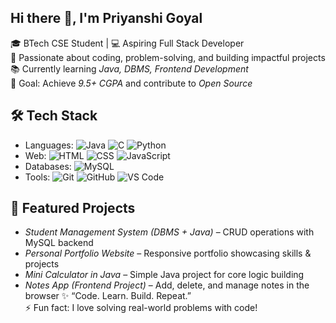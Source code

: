 ##  Hi there 👋, I'm Priyanshi Goyal

🎓 BTech CSE Student | 💻 Aspiring Full Stack Developer  
🚀 Passionate about coding, problem-solving, and building impactful projects  
📚 Currently learning *Java, DBMS, Frontend Development*  
🎯 Goal: Achieve *9.5+ CGPA* and contribute to *Open Source*
## 🛠 Tech Stack
- Languages: ![Java](https://img.shields.io/badge/Java-orange?logo=java) ![C](https://img.shields.io/badge/C-blue?logo=c) ![Python](https://img.shields.io/badge/Python-yellow?logo=python)  
- Web: ![HTML](https://img.shields.io/badge/HTML5-red?logo=html5) ![CSS](https://img.shields.io/badge/CSS3-blue?logo=css3) ![JavaScript](https://img.shields.io/badge/JavaScript-yellow?logo=javascript)  
- Databases: ![MySQL](https://img.shields.io/badge/MySQL-blue?logo=mysql)  
- Tools: ![Git](https://img.shields.io/badge/Git-black?logo=git) ![GitHub](https://img.shields.io/badge/GitHub-white?logo=github) ![VS Code](https://img.shields.io/badge/VSCode-blue?logo=visual-studio-code)
 ## 🚀 Featured Projects
- *Student Management System (DBMS + Java)* – CRUD operations with MySQL backend  
- *Personal Portfolio Website* – Responsive portfolio showcasing skills & projects  
- *Mini Calculator in Java* – Simple Java project for core logic building  
- *Notes App (Frontend Project)* – Add, delete, and manage notes in the browser
✨ “Code. Learn. Build. Repeat.”  <br>
⚡ Fun fact: I love solving real-world problems with code!
